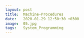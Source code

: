 ```yaml
---
layout: post
title:  Machine-Procedures
date:   2020-01-29 12:50:30 +0300
image:  05.jpg
tags:   System_Programming
---
```

